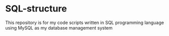 # SQL-structure
This repository is for my code scripts written in SQL programming language using MySQL as my database management system
